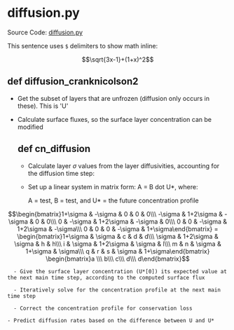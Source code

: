 # diffusion.py

Source Code:
[diffusion.py](https://github.com/jeremyaemmett/VU-MALM/blob/main/diffusion.py)

This sentence uses `$` delimiters to show math inline:  
```math
\sqrt{3x-1}+(1+x)^2
```

## def diffusion_cranknicolson2

  - Get the subset of layers that are unfrozen (diffusion only occurs in these). This is 'U'

  - Calculate surface fluxes, so the surface layer concentration can be modified

    ## def cn_diffusion

      - Calculate layer $\sigma$ values from the layer diffusivities, accounting for the diffusion time step:
      
      - Set up a linear system in matrix form: A = B dot U*, where:

        A = test, B = test, and U* = the future concentration profile

$$\begin{bmatrix}1+\sigma & -\sigma & 0 & 0 & 0\\\ -\sigma & 1+2\sigma & -\sigma & 0 & 0\\\ 0 & -\sigma & 1+2\sigma & -\sigma & 0\\\ 0 & 0 & -\sigma & 1+2\sigma & -\sigma\\\ 0 & 0 & 0 & -\sigma & 1+\sigma\end{bmatrix} = \begin{bmatrix}1+\sigma & \sigma & c & d & d\\\ \sigma & 1+2\sigma & \sigma & h & h\\\ i & \sigma & 1+2\sigma & \sigma & l\\\ m & n & \sigma & 1+\sigma & \sigma\\\ q & r & s & \sigma & 1+\sigma\end{bmatrix} \begin{bmatrix}a \\\ b\\\ c\\\ d\\\ d\end{bmatrix}$$ 

      - Give the surface layer concentration (U*[0]) its expected value at the next main time step, according to the computed surface flux
   
      - Iteratively solve for the concentration profile at the next main time step
   
      - Correct the concentration profile for conservation loss

    - Predict diffusion rates based on the difference between U and U*
   

